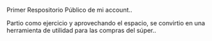 Primer Respositorio Público de mi account..

Partio como ejercicio y aprovechando el espacio, se convirtio en una herramienta de utilidad para las compras del súper..
